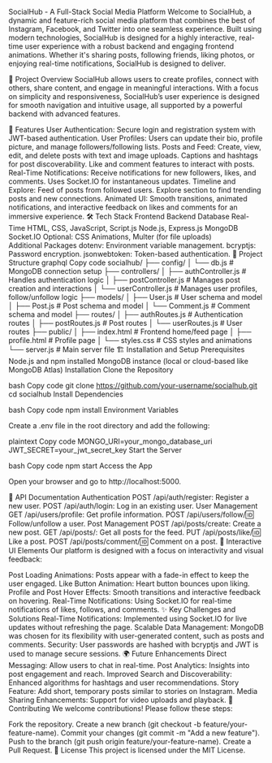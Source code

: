 SocialHub - A Full-Stack Social Media Platform
Welcome to SocialHub, a dynamic and feature-rich social media platform that combines the best of Instagram, Facebook, and Twitter into one seamless experience. Built using modern technologies, SocialHub is designed for a highly interactive, real-time user experience with a robust backend and engaging frontend animations. Whether it's sharing posts, following friends, liking photos, or enjoying real-time notifications, SocialHub is designed to deliver.

🚀 Project Overview
SocialHub allows users to create profiles, connect with others, share content, and engage in meaningful interactions. With a focus on simplicity and responsiveness, SocialHub’s user experience is designed for smooth navigation and intuitive usage, all supported by a powerful backend with advanced features.

🎨 Features
User Authentication: Secure login and registration system with JWT-based authentication.
User Profiles: Users can update their bio, profile picture, and manage followers/following lists.
Posts and Feed:
Create, view, edit, and delete posts with text and image uploads.
Captions and hashtags for post discoverability.
Like and comment features to interact with posts.
Real-Time Notifications:
Receive notifications for new followers, likes, and comments.
Uses Socket.IO for instantaneous updates.
Timeline and Explore:
Feed of posts from followed users.
Explore section to find trending posts and new connections.
Animated UI: Smooth transitions, animated notifications, and interactive feedback on likes and comments for an immersive experience.
🛠️ Tech Stack
Frontend	Backend	Database	Real-Time
HTML, CSS, JavaScript, Script.js	Node.js, Express.js	MongoDB	Socket.IO
Optional: CSS Animations, Multer (for file uploads)			
Additional Packages
dotenv: Environment variable management.
bcryptjs: Password encryption.
jsonwebtoken: Token-based authentication.
📂 Project Structure
graphql
Copy code
socialhub/
├── config/
│   └── db.js               # MongoDB connection setup
├── controllers/
│   ├── authController.js   # Handles authentication logic
│   ├── postController.js   # Manages post creation and interactions
│   └── userController.js   # Manages user profiles, follow/unfollow logic
├── models/
│   ├── User.js             # User schema and model
│   ├── Post.js             # Post schema and model
│   └── Comment.js          # Comment schema and model
├── routes/
│   ├── authRoutes.js       # Authentication routes
│   ├── postRoutes.js       # Post routes
│   └── userRoutes.js       # User routes
├── public/
│   ├── index.html          # Frontend home/feed page
│   ├── profile.html        # Profile page
│   └── styles.css          # CSS styles and animations
└── server.js               # Main server file
🏗️ Installation and Setup
Prerequisites
Node.js and npm installed
MongoDB instance (local or cloud-based like MongoDB Atlas)
Installation
Clone the Repository

bash
Copy code
git clone https://github.com/your-username/socialhub.git
cd socialhub
Install Dependencies

bash
Copy code
npm install
Environment Variables

Create a .env file in the root directory and add the following:

plaintext
Copy code
MONGO_URI=your_mongo_database_uri
JWT_SECRET=your_jwt_secret_key
Start the Server

bash
Copy code
npm start
Access the App

Open your browser and go to http://localhost:5000.

📘 API Documentation
Authentication
POST /api/auth/register: Register a new user.
POST /api/auth/login: Log in an existing user.
User Management
GET /api/users/profile: Get profile information.
POST /api/users/follow/:id: Follow/unfollow a user.
Post Management
POST /api/posts/create: Create a new post.
GET /api/posts/: Get all posts for the feed.
PUT /api/posts/like/:id: Like a post.
POST /api/posts/comment/:id: Comment on a post.
🎥 Interactive UI Elements
Our platform is designed with a focus on interactivity and visual feedback:

Post Loading Animations: Posts appear with a fade-in effect to keep the user engaged.
Like Button Animation: Heart button bounces upon liking.
Profile and Post Hover Effects: Smooth transitions and interactive feedback on hovering.
Real-Time Notifications: Using Socket.IO for real-time notifications of likes, follows, and comments.
✨ Key Challenges and Solutions
Real-Time Notifications: Implemented using Socket.IO for live updates without refreshing the page.
Scalable Data Management: MongoDB was chosen for its flexibility with user-generated content, such as posts and comments.
Security: User passwords are hashed with bcryptjs and JWT is used to manage secure sessions.
🌍 Future Enhancements
Direct Messaging: Allow users to chat in real-time.
Post Analytics: Insights into post engagement and reach.
Improved Search and Discoverability: Enhanced algorithms for hashtags and user recommendations.
Story Feature: Add short, temporary posts similar to stories on Instagram.
Media Sharing Enhancements: Support for video uploads and playback.
🤝 Contributing
We welcome contributions! Please follow these steps:

Fork the repository.
Create a new branch (git checkout -b feature/your-feature-name).
Commit your changes (git commit -m "Add a new feature").
Push to the branch (git push origin feature/your-feature-name).
Create a Pull Request.
📜 License
This project is licensed under the MIT License.
